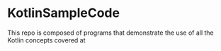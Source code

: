 # KotlinSampleCode
This repo is composed of programs that demonstrate the use of all the Kotlin concepts covered at 
